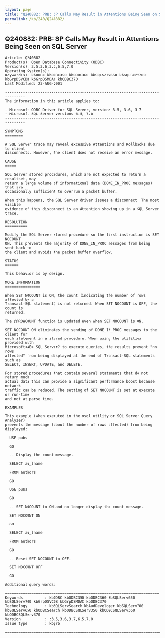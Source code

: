 ```yaml
---
layout: page
title: "Q240882: PRB: SP Calls May Result in Attentions Being Seen on SQL Server"
permalink: /kb/240/Q240882/
---
```


## Q240882: PRB: SP Calls May Result in Attentions Being Seen on SQL Server

	Article: Q240882
	Product(s): Open Database Connectivity (ODBC)
	Version(s): 3.5,3.6,3.7,6.5,7.0
	Operating System(s): 
	Keyword(s): kbODBC kbODBC350 kbODBC360 kbSQLServ650 kbSQLServ700 kbGrpDSVCDB kbGrpDSMDAC kbODBC370
	Last Modified: 23-AUG-2001
	
	-------------------------------------------------------------------------------
	The information in this article applies to:
	
	- Microsoft ODBC Driver for SQL Server, versions 3.5, 3.6, 3.7 
	- Microsoft SQL Server versions 6.5, 7.0 
	-------------------------------------------------------------------------------
	
	SYMPTOMS
	========
	
	A SQL Server trace may reveal excessive Attentions and Rollbacks due to client
	disconnects. However, the client does not receive an error message.
	
	CAUSE
	=====
	
	SQL Server stored procedures, which are not expected to return a resultset, may
	return a large volume of informational data (DONE_IN_PROC messages) that are
	occasionally sufficient to overrun a packet buffer.
	
	When this happens, the SQL Server driver issues a disconnect. The most visible
	evidence of this disconnect is an Attention showing up in a SQL Server trace.
	
	RESOLUTION
	==========
	
	Modify the SQL Server stored procedure so the first instruction is SET NOCOUNT
	ON. This prevents the majority of DONE_IN_PROC messages from being sent back to
	the client and avoids the packet buffer overflow.
	
	STATUS
	======
	
	This behavior is by design.
	
	MORE INFORMATION
	================
	
	When SET NOCOUNT is ON, the count (indicating the number of rows affected by a
	Transact-SQL statement) is not returned. When SET NOCOUNT is OFF, the count is
	returned.
	
	The @@ROWCOUNT function is updated even when SET NOCOUNT is ON.
	
	SET NOCOUNT ON eliminates the sending of DONE_IN_PROC messages to the client for
	each statement in a stored procedure. When using the utilities provided with
	Microsoft<AE> SQL Server? to execute queries, the results prevent "nn rows
	affected" from being displayed at the end of Transact-SQL statements such as
	SELECT, INSERT, UPDATE, and DELETE.
	
	For stored procedures that contain several statements that do not return much
	actual data this can provide a significant performance boost because network
	traffic can be reduced. The setting of SET NOCOUNT is set at execute or run-time
	and not at parse time.
	
	EXAMPLES
	
	This example (when executed in the osql utility or SQL Server Query Analyzer)
	prevents the message (about the number of rows affected) from being displayed:
	
	  USE pubs
	
	  GO
	
	  -- Display the count message.
	
	  SELECT au_lname 
	
	  FROM authors
	
	  GO
	
	  USE pubs
	
	  GO
	
	  -- SET NOCOUNT to ON and no longer display the count message.
	
	  SET NOCOUNT ON
	
	  GO
	
	  SELECT au_lname 
	
	  FROM authors
	
	  GO
	
	  -- Reset SET NOCOUNT to OFF.
	
	  SET NOCOUNT OFF
	
	  GO
	
	Additional query words:
	
	======================================================================
	Keywords          : kbODBC kbODBC350 kbODBC360 kbSQLServ650 kbSQLServ700 kbGrpDSVCDB kbGrpDSMDAC kbODBC370 
	Technology        : kbSQLServSearch kbAudDeveloper kbSQLServ700 kbSQLServ650 kbODBCSearch kbODBCSQLServ350 kbODBCSQLServ360 kbODBCSQLServ370
	Version           : :3.5,3.6,3.7,6.5,7.0
	Issue type        : kbprb
	
	=============================================================================
	
